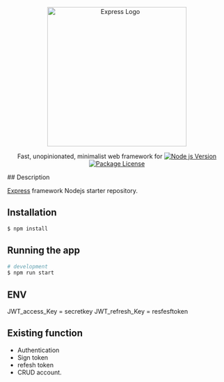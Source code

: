 
 <p align="center">
  <a href="https://expressjs.com/" target="blank"><img src="https://howstack.com/post/wp-content/uploads/2020/08/Express-1024x449.png" width="320" alt="Express Logo" /></a>
</p>
 <p align="center">Fast, unopinionated, minimalist web framework for <a href="https://nodejs.org/en/> Node.js </a>
    <p align="center">
<a href="https://nodejs.org/en/"><img src="https://img.shields.io/badge/Node%20JS-V16.18.0-green" alt="Node js Version" /></a>
<a href="https://expressjs.com/en/4x/api.html#res"><img src="https://img.shields.io/badge/Express-V4.18.1-brightgreen" alt="Package License" /></a>

</p >
## Description

[Express](https://github.com/expressjs/express.git) framework Nodejs starter repository.
## Installation

```bash
$ npm install
```
## Running the app

```bash
# development
$ npm run start
```
## ENV
JWT_access_Key = secretkey
JWT_refresh_Key = resfesftoken
## Existing function
- Authentication
- Sign token 
- refesh token
- CRUD account.
